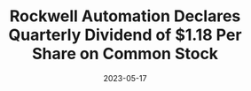 ---
category:
- .nan
date: 2023-05-17
keyword_suggestion: ubuntu install docker
post_inspiration: https://wire19.com/rockwell-automation-declares-quarterly-dividend-of-1-18-per-share-on-common-stock/
silot_terms: digital automation
title: Rockwell <b>Automation</b> Declares Quarterly Dividend of $1.18 Per Share on
  Common Stock
---